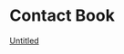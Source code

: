 # Contact Book

[Untitled](Contact%20Book%2027dd3798725d81709e39ebc8c61169f1/Untitled%2027dd3798725d8196bc1bd0d3fd0ff295.csv)